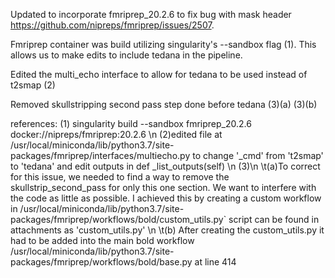 Updated to incorporate fmriprep_20.2.6 to fix bug with mask header https://github.com/nipreps/fmriprep/issues/2507. 

Fmriprep container was build utilizing singularity's --sandbox flag (1). This allows us to make edits to include tedana in the pipeline.

Edited the multi_echo interface to allow for tedana to be used instead of t2smap (2)

Removed skullstripping second pass step done before tedana (3)(a) (3)(b)



references:
(1) singularity build --sandbox fmriprep_20.2.6 docker://nipreps/fmriprep:20.2.6 \n
(2)edited file at /usr/local/miniconda/lib/python3.7/site-packages/fmriprep/interfaces/multiecho.py to change '_cmd' from 't2smap' to 'tedana' and edit outputs in def _list_outputs(self) \n
(3)\n
  \t(a)To correct for this issue, we needed to find a way to remove the skullstrip_second_pass for only this one section.  We want to interfere with the code as little as possible.  I achieved this by creating a custom workflow in /usr/local/miniconda/lib/python3.7/site-packages/fmriprep/workflows/bold/custom_utils.py` script can be found in attachments as 'custom_utils.py' \n
  \t(b) After creating the custom_utils.py it had to be added into the main bold workflow /usr/local/miniconda/lib/python3.7/site-packages/fmriprep/workflows/bold/base.py at line 414

